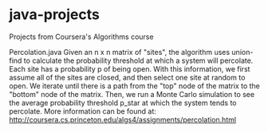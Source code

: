 # java-projects
Projects from Coursera's Algorithms course

Percolation.java
Given an n x n matrix of "sites", the algorithm uses union-find to calculate the probability threshold at which a system will percolate. Each site has a probability p of being open. With this information, we first assume all of the sites are closed, and then select one site at random to open. We iterate until there is a path from the "top" node of the matrix to the "bottom" node of the matrix. Then, we run a Monte Carlo simulation to see the average probability threshold p_star at which the system tends to percolate. More information can be found at: http://coursera.cs.princeton.edu/algs4/assignments/percolation.html
